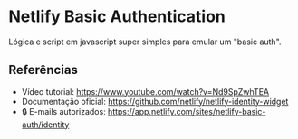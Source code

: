 # Netlify Basic Authentication

Lógica e script em javascript super simples para emular um "basic auth".

## Referências

* Vídeo tutorial: https://www.youtube.com/watch?v=Nd9SpZwhTEA
* Documentação oficial: https://github.com/netlify/netlify-identity-widget
* 🔒 E-mails autorizados: https://app.netlify.com/sites/netlify-basic-auth/identity